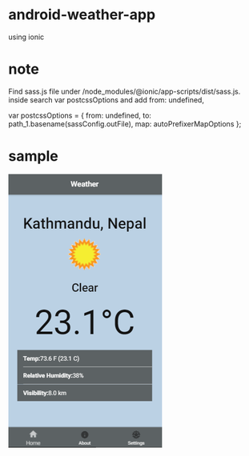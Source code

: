# android-weather-app

using ionic

# note

Find sass.js file under /node_modules/@ionic/app-scripts/dist/sass.js. inside search var postcssOptions and add from: undefined,

var postcssOptions = {
            from: undefined,
            to: path_1.basename(sassConfig.outFile),
            map: autoPrefixerMapOptions
        };
# sample

<img src="https://raw.githubusercontent.com/samlimbu/android-weather-app/master/sample%20weather%20app.png" alt="">
